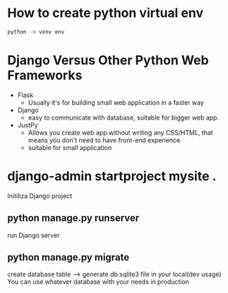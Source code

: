 # How to create python virtual env 
```bash
python -m venv env
```


# Django Versus Other Python Web Frameworks

* Flask 
  * Usually it's for building small web application in a faster way
* Django
  * easy to communicate with database, suitable for bigger web app.
* JustPy
  * Allows you create web app without writing any CSS/HTML, that means you don't need to have front-end experience
  * suitable for small application


# django-admin startproject mysite .
Initiliza Django project 

## python manage.py runserver
run Django server

## python manage.py migrate
create database table --> generate db.sqlite3 file in your local(dev usage)
You can use whatever database with your needs in production
